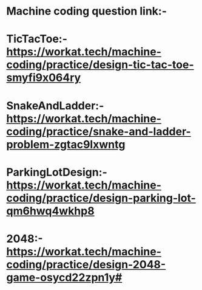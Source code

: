 # Machine coding question link:-

#  TicTacToe:- https://workat.tech/machine-coding/practice/design-tic-tac-toe-smyfi9x064ry
#  SnakeAndLadder:- https://workat.tech/machine-coding/practice/snake-and-ladder-problem-zgtac9lxwntg
#  ParkingLotDesign:- https://workat.tech/machine-coding/practice/design-parking-lot-qm6hwq4wkhp8
#  2048:- https://workat.tech/machine-coding/practice/design-2048-game-osycd22zpn1y#



